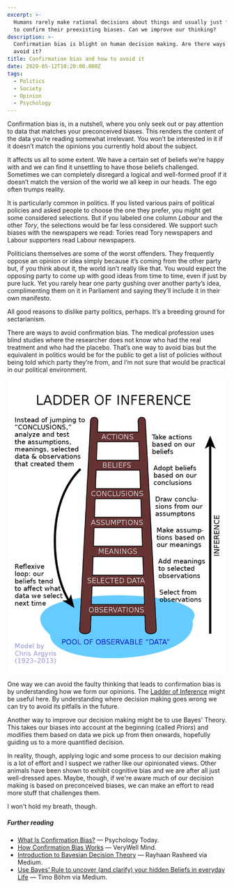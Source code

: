 ```yaml
---
excerpt: >-
  Humans rarely make rational decisions about things and usually just find ways
  to confirm their preexisting biases. Can we improve our thinking?
description: >-
  Confirmation bias is blight on human decision making. Are there ways we can
  avoid it?
title: Confirmation bias and how to avoid it
date: 2020-05-12T10:20:00.000Z
tags:
  - Politics
  - Society
  - Opinion
  - Psychology
---
```

Confirmation bias is, in a nutshell, where you only seek out or pay attention to data that matches your preconceived biases. This renders the content of the data you’re reading somewhat irrelevant. You won’t be interested in it if it doesn’t match the opinions you currently hold about the subject.

It affects us all to some extent. We have a certain set of beliefs we’re happy with and we can find it unsettling to have those beliefs challenged. Sometimes we can completely disregard a logical and well-formed proof if it doesn’t match the version of the world we all keep in our heads. The ego often trumps reality.

It is particularly common in politics. If you listed various pairs of political policies and asked people to choose the one they prefer, you might get some considered selections. But if you labeled one column *Labour* and the other *Tory*, the selections would be far less considered. We support such biases with the newspapers we read: Tories read Tory newspapers and Labour supporters read Labour newspapers. 

Politicians themselves are some of the worst offenders. They frequently oppose an opinion or idea simply because it’s coming from the other party but, if you think about it, the world isn’t really like that. You would expect the opposing party to come up with good ideas from time to time, even if just by pure luck. Yet you rarely hear one party gushing over another party’s idea, complimenting them on it in Parliament and saying they’ll include it in their own manifesto. 

All good reasons to dislike party politics, perhaps. It’s a breeding ground for sectarianism.

There are ways to avoid confirmation bias. The medical profession uses blind studies where the researcher does not know who had the real treatment and who had the placebo. That’s one way to avoid bias but the equivalent in politics would be for the public to get a list of policies without being told which party they’re from, and I’m not sure that would be practical in our political environment.

![The ladder of inference.](/assets/images/posts/2020/05/2020-05-12-inference-ladder.png "caption=The decision making process.|class=s40 right|title=The decision making process.|@itemprop=image")

One way we can avoid the faulty thinking that leads to confirmation bias is by understanding how we form our opinions. The [Ladder of Inference](https://thesystemsthinker.com/the-ladder-of-inference/) might be useful here. By understanding where decision making goes wrong we can try to avoid its pitfalls in the future.

Another way to improve our decision making might be to use Bayes' Theory. This takes our biases into account at the beginning (called *Priors*) and modifies them based on data we pick up from then onwards, hopefully guiding us to a more quantified decision.

In reality, though, applying logic and some process to our decision making is a lot of effort and I suspect we rather like our opinionated views. Other animals have been shown to exhibit cognitive bias and we are after all just well-dressed apes. Maybe, though, if we're aware much of our decision making is based on preconceived biases, we can make an effort to read more stuff that challenges them.

I won't hold my breath, though.

##### Further reading

- [What Is Confirmation Bias?](https://www.psychologytoday.com/gb/blog/science-choice/201504/what-is-confirmation-bias) — Psychology Today.
- [How Confirmation Bias Works](https://www.verywellmind.com/what-is-a-confirmation-bias-2795024) — VeryWell Mind.
- [Introduction to Bayesian Decision Theory](https://towardsdatascience.com/introduction-to-bayesian-decision-theory-1532376ef986) — Rayhaan Rasheed via Medium.
- [Use Bayes’ Rule to uncover (and clarify) your hidden Beliefs in everyday Life](https://towardsdatascience.com/bayes-rule-for-job-hunt-b2eca4d3b98) — Timo Böhm via Medium.

